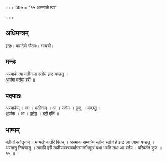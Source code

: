 +++
title = "१५ अस्माकं त्वा"

+++
## अधिमन्त्रम्
इन्द्रः। वामदेवो गौतमः। गायत्री।

## मन्त्रः
अ॒स्माकं॑ त्वा मती॒नामा स्तोम॑ इन्द्र यच्छतु ।  
अ॒र्वागा व॑र्तया॒ हरी॑ ॥

## पदपाठः
अ॒स्माक॑म् । त्वा॒ । म॒ती॒नाम् । आ । स्तोमः॑ । इ॒न्द्र॒ । य॒च्छ॒तु॒ ।  
अ॒र्वाक् । आ । व॒र्त॒य॒ । हरी॒ इति॑ ॥

## भाष्यम्
मतीनां स्तोतॄनाम् । मन्यतेः कर्तरि क्तिच् । अस्माकं सम्बन्धि स्तोमः स्तोत्रं हे इन्द्र त्वा त्वामा यच्छतु । अस्मासु नियच्छतु । त्वमपि हरी त्वदीयावश्वावर्वागस्मदभिमुखं यथा भवति तथा आ वर्तय । परिवर्तनं कुरु ॥ १५ ॥